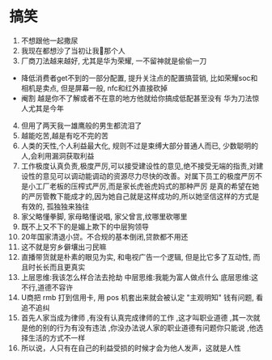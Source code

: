 # 搞笑

1. 不想跟他一起撒尿
2. 我现在都想沙了当初让我🐏那个人
3. 厂商刀法越来越好, 尤其是华为荣耀, 一不留神就是偷偷一刀

- 降低消费者get不到的一部分配置, 提升关注点的配置搞营销, 比如荣耀soc和相机是卖点, 但是屏幕一般, nfc和红外直接砍掉
- 阉割 越是你不了解或者不在意的地方他就给你搞成低配甚至没有 华为刀法惊人尤其是今年

4. 但用了两天我一雄鹰般的男生都流泪了
5. 越能吃苦,越是有吃不完的苦
6. 人类的天性,个人利益最大化, 规则不过是束缚大部分普通人而已, 少数聪明的人,会利用漏洞获取利益
7. 工作极度认真负责,极度严厉,可以接受建设性的意见,绝不接受无端的指责,对建设性的意见可以调动能调动的资源尽力尽快的改善。对属下员工的极度严厉不是小工厂老板的压榨式严厉,而是家长虎爸虎妈式的那种严厉
   是真的希望在她的严厉管教下能成才的,因为她自己就是这样成功的,所以她坚信这样的方式是有效的, 孤独独来独往 
8. 家父略懂拳脚, 家母略懂说唱, 家父曾言,纹哪里砍哪里 
9. 既不上又不下的是媚上欺下的中层狗领导 
10. 20年国家清退小贷。不合规的基本倒闭,贷款都不用还 
11. 这不就是穷乡僻壤出刁民嘛 
12. 直播带货就是朴素的眼见为实, 和电视广告一个逻辑, 但是比它多了互动性, 而且时长长而且更真实 
13. 上层思维:我该怎么样合法去抢劫 中层思维:我能为富人做点什么 底层思维:这不行,道德不容许 
14. U商把 rmb 打到信用卡, 用 pos 机套出来就会被认定 "主观明知" 钱有问题, 看追不追纠 
15. 首先人家当成为律师 ,有没有认真完成律师的工作 ,这才叫职业道德 ,其一次就是他的别的行为有没有违法 ,你没办法说人家的职业道德有问题你只能说 ,他选择生活的方式不一样 
16. 所以说，人只有在自己的利益受损的时候才会为他人发声，这就是人性
